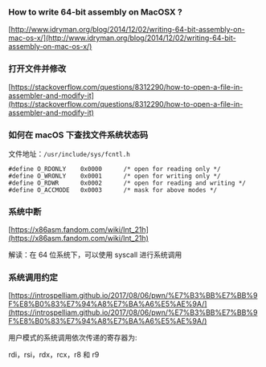 ### How to write 64-bit assembly on MacOSX ?

[http://www.idryman.org/blog/2014/12/02/writing-64-bit-assembly-on-mac-os-x/](http://www.idryman.org/blog/2014/12/02/writing-64-bit-assembly-on-mac-os-x/)

### 打开文件并修改

[https://stackoverflow.com/questions/8312290/how-to-open-a-file-in-assembler-and-modify-it](https://stackoverflow.com/questions/8312290/how-to-open-a-file-in-assembler-and-modify-it)

### 如何在 macOS 下查找文件系统状态码

文件地址：`/usr/include/sys/fcntl.h`

```
#define O_RDONLY    0x0000      /* open for reading only */
#define O_WRONLY    0x0001      /* open for writing only */
#define O_RDWR      0x0002      /* open for reading and writing */
#define O_ACCMODE   0x0003      /* mask for above modes */
```

### 系统中断

[https://x86asm.fandom.com/wiki/Int_21h](https://x86asm.fandom.com/wiki/Int_21h)

解读：在 64 位系统下，可以使用 syscall 进行系统调用

### 系统调用约定

[https://introspelliam.github.io/2017/08/06/pwn/%E7%B3%BB%E7%BB%9F%E8%B0%83%E7%94%A8%E7%BA%A6%E5%AE%9A/](https://introspelliam.github.io/2017/08/06/pwn/%E7%B3%BB%E7%BB%9F%E8%B0%83%E7%94%A8%E7%BA%A6%E5%AE%9A/)

用户模式的系统调用依次传递的寄存器为:

rdi，rsi，rdx，rcx，r8 和 r9
